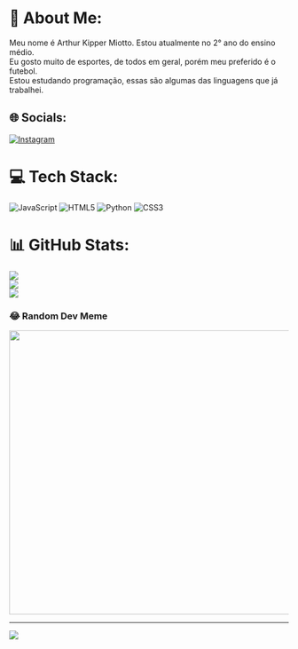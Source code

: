 # 💫 About Me:
Meu nome é Arthur Kipper Miotto. Estou atualmente no 2° ano do ensino médio.<br>Eu gosto muito de esportes, de todos em geral, porém meu preferido é o futebol.<br>Estou estudando programação, essas são algumas das linguagens que já trabalhei.<br>


## 🌐 Socials:
[![Instagram](https://img.shields.io/badge/Instagram-%23E4405F.svg?logo=Instagram&logoColor=white)](https://instagram.com/miotto_06) 

# 💻 Tech Stack:
![JavaScript](https://img.shields.io/badge/javascript-%23323330.svg?style=for-the-badge&logo=javascript&logoColor=%23F7DF1E) ![HTML5](https://img.shields.io/badge/html5-%23E34F26.svg?style=for-the-badge&logo=html5&logoColor=white) ![Python](https://img.shields.io/badge/python-3670A0?style=for-the-badge&logo=python&logoColor=ffdd54) ![CSS3](https://img.shields.io/badge/css3-%231572B6.svg?style=for-the-badge&logo=css3&logoColor=white)
# 📊 GitHub Stats:
![](https://github-readme-stats.vercel.app/api?username=arthurmiotto&theme=dark&hide_border=false&include_all_commits=false&count_private=false)<br/>
![](https://github-readme-streak-stats.herokuapp.com/?user=arthurmiotto&theme=dark&hide_border=false)<br/>
![](https://github-readme-stats.vercel.app/api/top-langs/?username=arthurmiotto&theme=dark&hide_border=false&include_all_commits=false&count_private=false&layout=compact)

### 😂 Random Dev Meme
<img src="https://rm.up.railway.app/" width="512px"/>

---
[![](https://visitcount.itsvg.in/api?id=arthurmiotto&icon=0&color=0)](https://visitcount.itsvg.in)

<!-- Proudly created with GPRM ( https://gprm.itsvg.in ) -->